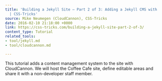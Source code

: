 ```yaml
---
title: 'Building a Jekyll Site – Part 2 of 3: Adding a Jekyll CMS with CloudCannon
  | CSS-Tricks'
source: Mike Neumegen (CloudCannon), CSS-Tricks
date: 2016-02-10 21:18:00 +0000
link: https://css-tricks.com/building-a-jekyll-site-part-2-of-3/
content_type: Tutorial
related_tools:
- tool/jekyll.md
- tool/cloudcannon.md

---
```

This tutorial adds a content management system to the site with CloudCannon. We will host the Coffee Cafe site, define editable areas and share it with a non-developer staff member.
